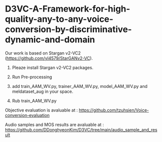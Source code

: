 # D3VC-A-Framework-for-high-quality-any-to-any-voice-conversion-by-discriminative-dynamic-and-domain



Our work is based on Stargan v2-VC2 (https://github.com/yl4579/StarGANv2-VC). 

1. Pleaze install Stargan v2-VC2 packages.

2. Run Pre-processing

3. add train_AAM_WV.py, trainer_AAM_WV.py, model_AAM_WV.py and meldataset_aug in your space.

4. Rub train_AAM_WV.py

Objective evaluation is avaluable at : https://github.com/tzuhsien/Voice-conversion-evaluation

Audio samples and MOS results are avaluable at : https://github.com/DDonghyeonKim/D3VC/tree/main/audio_sample_and_result

